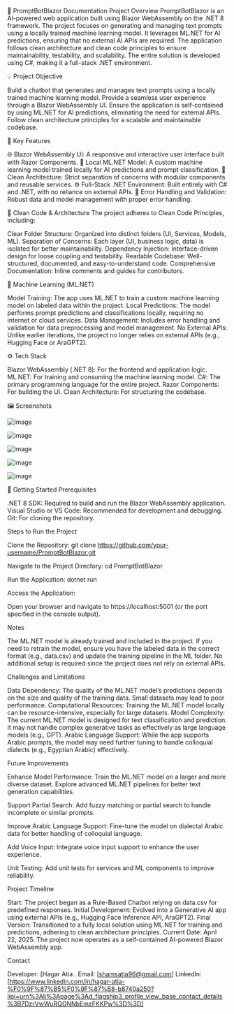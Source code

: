 🤖 PromptBotBlazor Documentation
Project Overview
PromptBotBlazor is an AI-powered web application built using Blazor WebAssembly on the .NET 8 framework. The project focuses on generating and managing text prompts using a locally trained machine learning model. It leverages ML.NET for AI predictions, ensuring that no external AI APIs are required. The application follows clean architecture and clean code principles to ensure maintainability, testability, and scalability. The entire solution is developed using C#, making it a full-stack .NET environment.

💡 Project Objective

Build a chatbot that generates and manages text prompts using a locally trained machine learning model.
Provide a seamless user experience through a Blazor WebAssembly UI.
Ensure the application is self-contained by using ML.NET for AI predictions, eliminating the need for external APIs.
Follow clean architecture principles for a scalable and maintainable codebase.


🧼 Key Features

🌐 Blazor WebAssembly UI: A responsive and interactive user interface built with Razor Components.
🧠 Local ML.NET Model: A custom machine learning model trained locally for AI predictions and prompt classification.
🧼 Clean Architecture: Strict separation of concerns with modular components and reusable services.
⚙️ Full-Stack .NET Environment: Built entirely with C# and .NET, with no reliance on external APIs.
🧩 Error Handling and Validation: Robust data and model management with proper error handling.


🧼 Clean Code & Architecture
The project adheres to Clean Code Principles, including:

Clear Folder Structure: Organized into distinct folders (UI, Services, Models, ML).
Separation of Concerns: Each layer (UI, business logic, data) is isolated for better maintainability.
Dependency Injection: Interface-driven design for loose coupling and testability.
Readable Codebase: Well-structured, documented, and easy-to-understand code.
Comprehensive Documentation: Inline comments and guides for contributors.


🧠 Machine Learning (ML.NET)

Model Training: The app uses ML.NET to train a custom machine learning model on labeled data within the project.
Local Predictions: The model performs prompt predictions and classifications locally, requiring no internet or cloud services.
Data Management: Includes error handling and validation for data preprocessing and model management.
No External APIs: Unlike earlier iterations, the project no longer relies on external APIs (e.g., Hugging Face or AraGPT2).


⚙️ Tech Stack

Blazor WebAssembly (.NET 8): For the frontend and application logic.
ML.NET: For training and consuming the machine learning model.
C#: The primary programming language for the entire project.
Razor Components: For building the UI.
Clean Architecture: For structuring the codebase.


🖼️ Screenshots

![image](https://github.com/user-attachments/assets/3f7ba325-8ab5-4189-be24-156e4ecaa49f)

![image](https://github.com/user-attachments/assets/05e9cb01-0f59-46cd-b212-53eef5bf6861)

![image](https://github.com/user-attachments/assets/a700ea8f-30df-4d61-aec5-32811b1fb6d0)

![image](https://github.com/user-attachments/assets/52ae8851-c6d6-4cd4-94c1-e6ba455146f2)

![image](https://github.com/user-attachments/assets/c1c6684a-8105-4ba1-8917-e4e88a554024)




🚀 Getting Started
Prerequisites

.NET 8 SDK: Required to build and run the Blazor WebAssembly application.
Visual Studio or VS Code: Recommended for development and debugging.
Git: For cloning the repository.

Steps to Run the Project

Clone the Repository:
git clone https://github.com/your-username/PromptBotBlazor.git


Navigate to the Project Directory:
cd PromptBotBlazor


Run the Application:
dotnet run


Access the Application:

Open your browser and navigate to https://localhost:5001 (or the port specified in the console output).



Notes

The ML.NET model is already trained and included in the project. If you need to retrain the model, ensure you have the labeled data in the correct format (e.g., data.csv) and update the training pipeline in the ML folder.
No additional setup is required since the project does not rely on external APIs.


Challenges and Limitations

Data Dependency: The quality of the ML.NET model’s predictions depends on the size and quality of the training data. Small datasets may lead to poor performance.
Computational Resources: Training the ML.NET model locally can be resource-intensive, especially for large datasets.
Model Complexity: The current ML.NET model is designed for text classification and prediction. It may not handle complex generative tasks as effectively as large language models (e.g., GPT).
Arabic Language Support: While the app supports Arabic prompts, the model may need further tuning to handle colloquial dialects (e.g., Egyptian Arabic) effectively.


Future Improvements

Enhance Model Performance:
Train the ML.NET model on a larger and more diverse dataset.
Explore advanced ML.NET pipelines for better text generation capabilities.


Support Partial Search:
Add fuzzy matching or partial search to handle incomplete or similar prompts.


Improve Arabic Language Support:
Fine-tune the model on dialectal Arabic data for better handling of colloquial language.


Add Voice Input:
Integrate voice input support to enhance the user experience.


Unit Testing:
Add unit tests for services and ML components to improve reliability.




Project Timeline

Start: The project began as a Rule-Based Chatbot relying on data.csv for predefined responses.
Initial Development: Evolved into a Generative AI app using external APIs (e.g., Hugging Face Inference API, AraGPT2).
Final Version: Transitioned to a fully local solution using ML.NET for training and predictions, adhering to clean architecture principles.
Current Date: April 22, 2025. The project now operates as a self-contained AI-powered Blazor WebAssembly app.


Contact 

Developer: [Hagar Atia .
Email: [shamsatia96@gmail.com]
LinkedIn: [https://www.linkedin.com/in/hagar-atia-%F0%9F%87%B5%F0%9F%87%B8-b8740a250?lipi=urn%3Ali%3Apage%3Ad_flagship3_profile_view_base_contact_details%3B7DzrVwWuRQGNNbEmzFKKPw%3D%3D]


